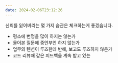 ```yaml
---
date: 2024-02-06T23:12:26
---
```

신뢰를 잃어버리는 몇 가지 습관은 체크하는게 좋겠습니다.

- 평소에 변명을 많이 하지는 않는가
- 물어본 질문에 중언부언 하지 않는가
- 업무의 텐션이 루즈한데 반해, 보고도 루즈하지 않은가 
- 코드 리뷰때 같은 피드백을 계속 받고 있는